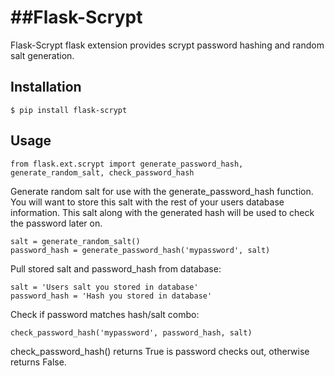 ##Flask-Scrypt
============

Flask-Scrypt flask extension provides scrypt password hashing and random salt generation.

## Installation

    $ pip install flask-scrypt

## Usage

    from flask.ext.scrypt import generate_password_hash, generate_random_salt, check_password_hash

Generate random salt for use with the generate_password_hash function. You will want to store this salt with the rest of your users database information. This salt along with the generated hash will be used to check the password later on.

    salt = generate_random_salt()
    password_hash = generate_password_hash('mypassword', salt)
    
Pull stored salt and password_hash from database:

    salt = 'Users salt you stored in database'
    password_hash = 'Hash you stored in database'
    
Check if password matches hash/salt combo:

    check_password_hash('mypassword', password_hash, salt) 
check_password_hash() returns True is password checks out, otherwise returns False.
